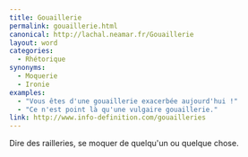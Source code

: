 ```yaml
---
title: Gouaillerie
permalink: gouaillerie.html
canonical: http://lachal.neamar.fr/Gouaillerie
layout: word
categories:
  - Rhétorique
synonyms:
  - Moquerie
  - Ironie
examples:
  - "Vous êtes d'une gouaillerie exacerbée aujourd'hui !"
  - "Ce n'est point là qu'une vulgaire gouaillerie."
link: http://www.info-definition.com/gouailleries
---
```


Dire des railleries, se moquer de quelqu'un ou quelque chose.

